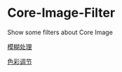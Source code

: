 # Core-Image-Filter
Show some filters about Core Image

[模糊处理](https://github.com/Bourbon404/Core-Image-Filter/blob/main/CICategoryBlur/CoreImage中的模糊处理.md)

[色彩调节](https://github.com/Bourbon404/Core-Image-Filter/blob/main/CICategoryColorAdjustment/CoreImage中的色彩调节.md)